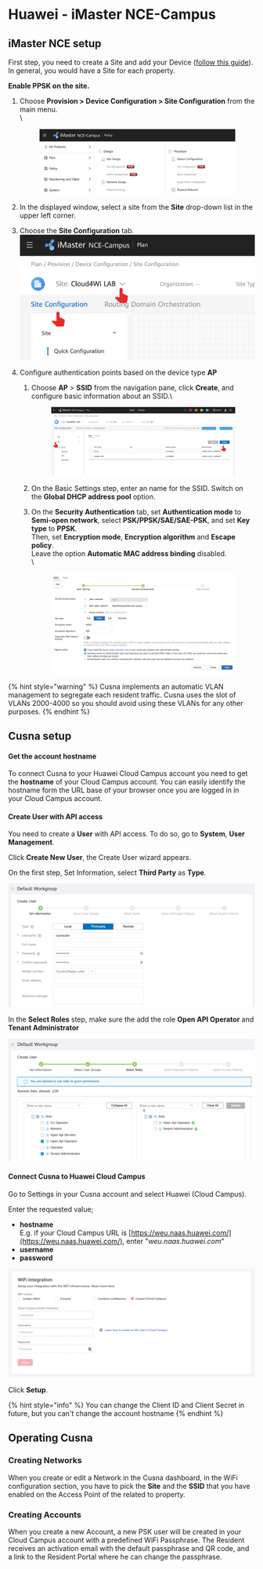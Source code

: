# Huawei - iMaster NCE-Campus

## iMaster NCE setup

First step, you need to create a Site and add your Device ([follow this guide](https://support.huawei.com/enterprise/en/doc/EDOC1100141254/c0c36c2b/creating-a-site)). In general, you would have a Site for each property.

**Enable PPSK on the site.**

1.  Choose **Provision > Device Configuration > Site Configuration** from the main menu.\
    \


    <figure><img src="../../.gitbook/assets/image (90).png" alt=""><figcaption></figcaption></figure>
2. In the displayed window, select a site from the **Site** drop-down list in the upper left corner.
3. Choose the **Site Configuration** tab.\
   ![](<../../.gitbook/assets/image (91).png>)
4. Configure authentication points based on the device type **AP**
   1.  Choose **AP** > **SSID** from the navigation pane, click **Create**, and configure basic information about an SSID.\


       <figure><img src="../../.gitbook/assets/image (92).png" alt=""><figcaption></figcaption></figure>
   2. On the Basic Settings step, enter an name for the SSID. Switch on the **Global DHCP address pool** option.
   3.  On the **Security Authentication** tab, set **Authentication mode** to **Semi-open network**, select **PSK/PPSK/SAE/SAE-PSK**, and set **Key type** to **PPSK**. \
       Then, set **Encryption mode**, **Encryption algorithm** and **Escape policy**. \
       Leave the option **Automatic MAC address binding** disabled.\
       \


       <figure><img src="../../.gitbook/assets/image (93).png" alt=""><figcaption></figcaption></figure>

{% hint style="warning" %}
Cusna implements an automatic VLAN management to segregate each resident traffic. Cusna uses the slot of VLANs 2000-4000 so you should avoid using these VLANs for any other purposes.
{% endhint %}



## Cusna setup

#### Get the account hostname

To connect Cusna to your Huawei Cloud Campus account you need to get the **hostname** of your Cloud Campus account. You can easily identify the hostname form the URL base of your browser once you are logged in in your Cloud Campus account.



#### Create User with API access

You need to create a **User** with API access. To do so, go to **System**, **User Management**.

Click **Create New User**, the Create User wizard appears.

On the first step, Set Information, select **Third Party** as **Type**.

![](<../../.gitbook/assets/image (154).png>)

In the **Select Roles** step, make sure the add the role **Open API Operator** and **Tenant Administrator**

![](<../../.gitbook/assets/image (235).png>)

#### Connect Cusna to Huawei Cloud Campus

Go to Settings in your Cusna account and select Huawei (Cloud Campus).

Enter the requested value;

* **hostname**\
  E.g. if your Cloud Campus URL is [https://weu.naas.huawei.com/](https://weu.naas.huawei.com/), enter "_weu.naas.huawei.com_"
* **username**
* **password**

![](<../../.gitbook/assets/image (121).png>)

Click **Setup**.



{% hint style="info" %}
You can change the Client ID and Client Secret in future, but you can't change the account hostname
{% endhint %}

## Operating Cusna



### Creating Networks

When you create or edit a Network in the Cusna dashboard, in the WiFi configuration section, you have to pick the **Site** and the **SSID** that you have enabled on the Access Point of the related to property.



### Creating Accounts

When you create a new Account, a new PSK user will be created in your Cloud Campus account with a predefined WiFi Passphrase. The Resident receives an activation email with the default passphrase and QR code, and a link to the Resident Portal where he can change the passphrase.

